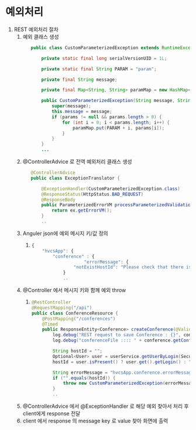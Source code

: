 # 예외처리

1. REST 예외처리 절차
   1. 예외 클래스 생성
      ```java
         public class CustomParameterizedException extends RuntimeException {

             private static final long serialVersionUID = 1L;

             private static final String PARAM = "param";

             private final String message;

             private final Map<String, String> paramMap = new HashMap<>();

             public CustomParameterizedException(String message, String... params) {
                 super(message);
                 this.message = message;
                 if (params != null && params.length > 0) {
                     for (int i = 0; i < params.length; i++) {
                         paramMap.put(PARAM + i, params[i]);
                     }
                 }
             }
             ...
         ```
   2. @ControllerAdvice 로 전역 예외처리 클래스 생성
      ```java
         @ControllerAdvice
         public class ExceptionTranslator {

             @ExceptionHandler(CustomParameterizedException.class)
             @ResponseStatus(HttpStatus.BAD_REQUEST)
             @ResponseBody
             public ParameterizedErrorVM processParameterizedValidationError(CustomParameterizedException ex) {
                 return ex.getErrorVM();
             }
             ..
         ```
   3. Anguler json에 예외 메시지 키/값 정의
      1. ```js
         {
             "hvcsApp": {
                 "conference" : {
                             "errorMessage": {
                         "notExistHostId": "Please check that there is host id' value"
                     }
                     ..
         ```
   4. @Controller 에서 메시지 키와 함께 예외 throw
      1. ```java
         @RestController
         @RequestMapping("/api")
         public class ConferenceResource {
             @PostMapping("/conferences")
             @Timed
             public ResponseEntity<Conference> createConference(@Valid @RequestBody Conference conference) throws URISyntaxException, IOException {
                 log.debug("REST request to save Conference : {}", conference);
                 log.debug("conferenceFile :::: " + conference.getConferenceFiles());

                 String hostId = "";
                 Optional<User> user = userService.getUserByLogin(SecurityUtils.getCurrentUserLogin());
                 hostId = user.isPresent() ? user.get().getLogin() : "";

                 String errorMessage = "hvcsApp.conference.errorMessage.notExistHostId";
                 if ("".equals(hostId)) {
                     throw new CustomParameterizedException(errorMessage, "save conference");
                 }
                 ..
         ```
   5. @ControllerAdvice 에서 @ExceptionHandler 로 해당 예외 찾아서 처리 후 client에게 response 전달
   6. client 에서 response  의 message key 로 value 찾아 화면에 출력



